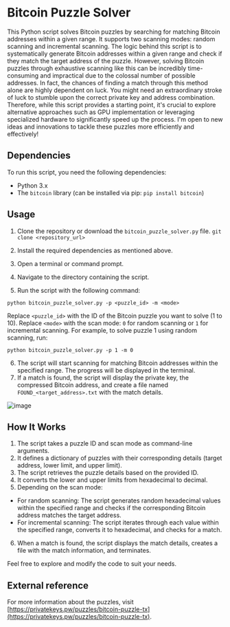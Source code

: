 # Bitcoin Puzzle Solver

This Python script solves Bitcoin puzzles by searching for matching Bitcoin addresses within a given range. It supports two scanning modes: random scanning and incremental scanning.
The logic behind this script is to systematically generate Bitcoin addresses within a given range and check if they match the target address of the puzzle. However, solving Bitcoin puzzles through exhaustive scanning like this can be incredibly time-consuming and impractical due to the colossal number of possible addresses. In fact, the chances of finding a match through this method alone are highly dependent on luck.
You might need an extraordinary stroke of luck to stumble upon the correct private key and address combination.
Therefore, while this script provides a starting point, it's crucial to explore alternative approaches such as GPU implementation or leveraging specialized hardware to significantly speed up the process. I'm open to new ideas and innovations to tackle these puzzles more efficiently and effectively!

## Dependencies

To run this script, you need the following dependencies:

- Python 3.x
- The `bitcoin` library (can be installed via pip: `pip install bitcoin`)

## Usage

1. Clone the repository or download the `bitcoin_puzzle_solver.py` file.
`git clone <repository_url>`

3. Install the required dependencies as mentioned above.
4. Open a terminal or command prompt.
5. Navigate to the directory containing the script.
6. Run the script with the following command:

`python bitcoin_puzzle_solver.py -p <puzzle_id> -m <mode>`

Replace `<puzzle_id>` with the ID of the Bitcoin puzzle you want to solve (1 to 10). Replace `<mode>` with the scan mode: `0` for random scanning or `1` for incremental scanning.
For example, to solve puzzle 1 using random scanning, run:

`python bitcoin_puzzle_solver.py -p 1 -m 0`


6. The script will start scanning for matching Bitcoin addresses within the specified range. The progress will be displayed in the terminal.
7. If a match is found, the script will display the private key, the compressed Bitcoin address, and create a file named `FOUND_<target_address>.txt` with the match details.

![image](https://github.com/belgvr/PuzzleScanner/assets/31529658/1531ab90-f9cc-4010-9fe0-27ba56187177)


## How It Works

1. The script takes a puzzle ID and scan mode as command-line arguments.
2. It defines a dictionary of puzzles with their corresponding details (target address, lower limit, and upper limit).
3. The script retrieves the puzzle details based on the provided ID.
4. It converts the lower and upper limits from hexadecimal to decimal.
5. Depending on the scan mode:
- For random scanning: The script generates random hexadecimal values within the specified range and checks if the corresponding Bitcoin address matches the target address.
- For incremental scanning: The script iterates through each value within the specified range, converts it to hexadecimal, and checks for a match.
6. When a match is found, the script displays the match details, creates a file with the match information, and terminates.

Feel free to explore and modify the code to suit your needs.

## External reference
For more information about the puzzles, visit [https://privatekeys.pw/puzzles/bitcoin-puzzle-tx](https://privatekeys.pw/puzzles/bitcoin-puzzle-tx).

<!--## License

This project is licensed under the [MIT License](LICENSE).-->
